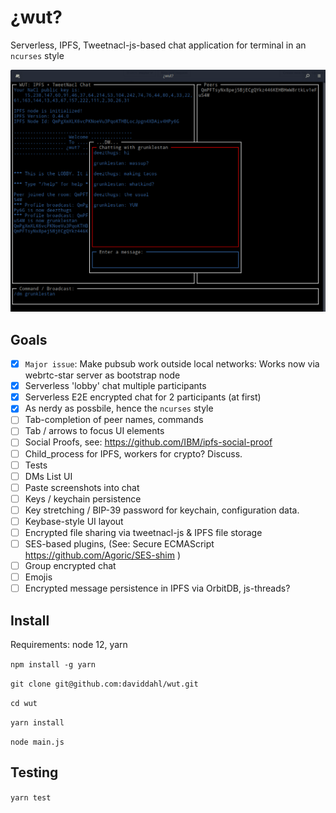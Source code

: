 # ¿wut?

Serverless, IPFS, Tweetnacl-js-based chat application for terminal in an `ncurses` style

![](img/wut-screen.png)

## Goals

* [x] `Major issue`: Make pubsub work outside local networks: Works now via webrtc-star server as bootstrap node
* [x] Serverless 'lobby' chat multiple participants
* [x] Serverless E2E encrypted chat for 2 participants (at first)
* [x] As nerdy as possbile, hence the `ncurses` style
* [ ] Tab-completion of peer names, commands
* [ ] Tab / arrows to focus UI elements
* [ ] Social Proofs, see: https://github.com/IBM/ipfs-social-proof
* [ ] Child_process for IPFS, workers for crypto? Discuss.
* [ ] Tests
* [ ] DMs List UI
* [ ] Paste screenshots into chat
* [ ] Keys / keychain persistence
* [ ] Key stretching / BIP-39 password for keychain, configuration data.
* [ ] Keybase-style UI layout
* [ ] Encrypted file sharing via tweetnacl-js & IPFS file storage
* [ ] SES-based plugins, (See: Secure ECMAScript https://github.com/Agoric/SES-shim )
* [ ] Group encrypted chat
* [ ] Emojis
* [ ] Encrypted message persistence in IPFS via OrbitDB, js-threads?

## Install

Requirements: node 12, yarn

`npm install -g yarn`

`git clone git@github.com:daviddahl/wut.git`

`cd wut`

`yarn install`

`node main.js`

## Testing

`yarn test`
